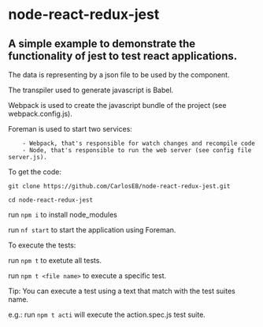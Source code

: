 # node-react-redux-jest

## A simple example to demonstrate the functionality of jest to test react applications.

The data is representing by a json file to be used by the component.

The transpiler used to generate javascript is Babel.

Webpack is used to create the javascript bundle of the project (see webpack.config.js).

Foreman is used to start two services:
```
    - Webpack, that's responsible for watch changes and recompile code
    - Node, that's responsible to run the web server (see config file server.js).
```

To get the code:

`git clone https://github.com/CarlosEB/node-react-redux-jest.git`

`cd node-react-redux-jest`

run `npm i` to install node_modules

run `nf start` to start the application using Foreman.

To execute the tests:

run `npm t` to exetute all tests.

run `npm t <file name>` to execute a specific test.

Tip: You can execute a test using a text that match with the test suites name.

e.g.: run `npm t acti` will execute the action.spec.js test suite.
